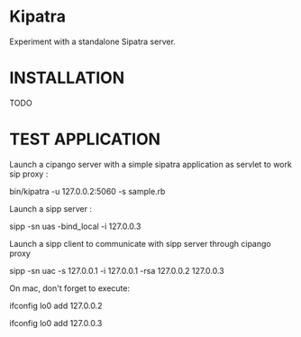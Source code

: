 Kipatra
=======

Experiment with a standalone Sipatra server.


INSTALLATION
============

TODO

TEST APPLICATION
================

Launch a cipango server with a simple sipatra application as servlet to work sip proxy :

bin/kipatra -u 127.0.0.2:5060 -s sample.rb


Launch a sipp server :

sipp -sn uas -bind_local -i 127.0.0.3


Launch a sipp client to communicate with sipp server through cipango proxy

sipp -sn uac -s 127.0.0.1 -i 127.0.0.1 -rsa 127.0.0.2 127.0.0.3


On mac, don't forget to execute:

ifconfig lo0 add 127.0.0.2

ifconfig lo0 add 127.0.0.3
